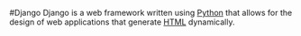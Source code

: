 #Django
Django is a web framework written using [Python](/wiki/Python) that allows for the design of web applications that generate [HTML](/wiki/HTML) dynamically.